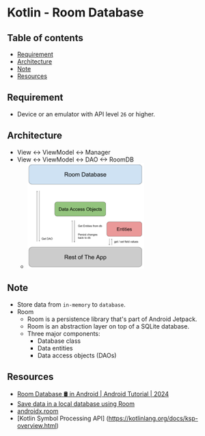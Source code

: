 # Kotlin - Room Database

## Table of contents

- [Requirement](#requirement)
- [Architecture](#architecture)
- [Note](#note)
- [Resources](#resources)

## Requirement

- Device or an emulator with API level `26` or higher.

## Architecture

- View <-> ViewModel <-> Manager
- View <-> ViewModel <-> DAO <-> RoomDB
  - <img src="./images/room_architecture.png" width="60%" alt="Room Architecture">

## Note

- Store data from `in-memory` to `database`.
- Room
  - Room is a persistence library that's part of Android Jetpack.
  - Room is an abstraction layer on top of a SQLite database.
  - Three major components:
    - Database class
    - Data entities
    - Data access objects (DAOs)

## Resources

- [Room Database 🛢 in Android | Android Tutorial | 2024](https://www.youtube.com/watch?v=sWOmlDvz_3U&list=PLgpnJydBcnPA5aNrlDxxKWSqAma7m3OIl&index=8&ab_channel=EasyTuto)
- [Save data in a local database using Room](https://developer.android.com/training/data-storage/room)
- [androidx.room](https://developer.android.com/jetpack/androidx/releases/room)
- [Kotlin Symbol Processing API] (https://kotlinlang.org/docs/ksp-overview.html)